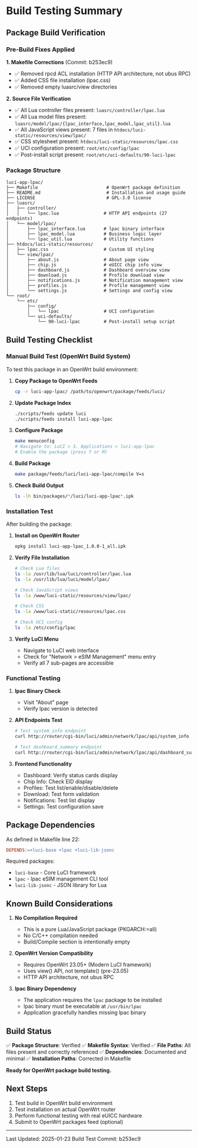 # Build Testing Summary

## Package Build Verification

### Pre-Build Fixes Applied

**1. Makefile Corrections** (Commit: b253ec9)

- ✅ Removed rpcd ACL installation (HTTP API architecture, not ubus RPC)
- ✅ Added CSS file installation (lpac.css)
- ✅ Removed empty luasrc/view directories

**2. Source File Verification**

- ✅ All Lua controller files present: `luasrc/controller/lpac.lua`
- ✅ All Lua model files present: `luasrc/model/lpac/{lpac_interface,lpac_model,lpac_util}.lua`
- ✅ All JavaScript views present: 7 files in `htdocs/luci-static/resources/view/lpac/`
- ✅ CSS stylesheet present: `htdocs/luci-static/resources/lpac.css`
- ✅ UCI configuration present: `root/etc/config/lpac`
- ✅ Post-install script present: `root/etc/uci-defaults/90-luci-lpac`

### Package Structure

```
luci-app-lpac/
├── Makefile                          # OpenWrt package definition
├── README.md                         # Installation and usage guide
├── LICENSE                           # GPL-3.0 license
├── luasrc/
│   ├── controller/
│   │   └── lpac.lua                 # HTTP API endpoints (27 endpoints)
│   └── model/lpac/
│       ├── lpac_interface.lua       # lpac binary interface
│       ├── lpac_model.lua           # Business logic layer
│       └── lpac_util.lua            # Utility functions
├── htdocs/luci-static/resources/
│   ├── lpac.css                     # Custom UI styling
│   └── view/lpac/
│       ├── about.js                 # About page view
│       ├── chip.js                  # eUICC chip info view
│       ├── dashboard.js             # Dashboard overview view
│       ├── download.js              # Profile download view
│       ├── notifications.js         # Notification management view
│       ├── profiles.js              # Profile management view
│       └── settings.js              # Settings and config view
└── root/
    └── etc/
        ├── config/
        │   └── lpac                 # UCI configuration
        └── uci-defaults/
            └── 90-luci-lpac         # Post-install setup script
```

## Build Testing Checklist

### Manual Build Test (OpenWrt Build System)

To test this package in an OpenWrt build environment:

1. **Copy Package to OpenWrt Feeds**

   ```bash
   cp -r luci-app-lpac/ /path/to/openwrt/package/feeds/luci/
   ```

2. **Update Package Index**

   ```bash
   ./scripts/feeds update luci
   ./scripts/feeds install luci-app-lpac
   ```

3. **Configure Package**

   ```bash
   make menuconfig
   # Navigate to: LuCI > 3. Applications > luci-app-lpac
   # Enable the package (press Y or M)
   ```

4. **Build Package**

   ```bash
   make package/feeds/luci/luci-app-lpac/compile V=s
   ```

5. **Check Build Output**

   ```bash
   ls -lh bin/packages/*/luci/luci-app-lpac*.ipk
   ```

### Installation Test

After building the package:

1. **Install on OpenWrt Router**

   ```bash
   opkg install luci-app-lpac_1.0.0-1_all.ipk
   ```

2. **Verify File Installation**

   ```bash
   # Check Lua files
   ls -la /usr/lib/lua/luci/controller/lpac.lua
   ls -la /usr/lib/lua/luci/model/lpac/

   # Check JavaScript views
   ls -la /www/luci-static/resources/view/lpac/

   # Check CSS
   ls -la /www/luci-static/resources/lpac.css

   # Check UCI config
   ls -la /etc/config/lpac
   ```

3. **Verify LuCI Menu**
   - Navigate to LuCI web interface
   - Check for "Network > eSIM Management" menu entry
   - Verify all 7 sub-pages are accessible

### Functional Testing

1. **lpac Binary Check**
   - Visit "About" page
   - Verify lpac version is detected

2. **API Endpoints Test**

   ```bash
   # Test system_info endpoint
   curl http://router/cgi-bin/luci/admin/network/lpac/api/system_info

   # Test dashboard_summary endpoint
   curl http://router/cgi-bin/luci/admin/network/lpac/api/dashboard_summary
   ```

3. **Frontend Functionality**
   - Dashboard: Verify status cards display
   - Chip Info: Check EID display
   - Profiles: Test list/enable/disable/delete
   - Download: Test form validation
   - Notifications: Test list display
   - Settings: Test configuration save

## Package Dependencies

As defined in Makefile line 22:

```makefile
DEPENDS:=+luci-base +lpac +luci-lib-jsonc
```

Required packages:

- `luci-base` - Core LuCI framework
- `lpac` - lpac eSIM management CLI tool
- `luci-lib-jsonc` - JSON library for Lua

## Known Build Considerations

1. **No Compilation Required**
   - This is a pure Lua/JavaScript package (PKGARCH:=all)
   - No C/C++ compilation needed
   - Build/Compile section is intentionally empty

2. **OpenWrt Version Compatibility**
   - Requires OpenWrt 23.05+ (Modern LuCI framework)
   - Uses view() API, not template() (pre-23.05)
   - HTTP API architecture, not ubus RPC

3. **lpac Binary Dependency**
   - The application requires the `lpac` package to be installed
   - lpac binary must be executable at `/usr/bin/lpac`
   - Application gracefully handles missing lpac binary

## Build Status

✅ **Package Structure**: Verified
✅ **Makefile Syntax**: Verified
✅ **File Paths**: All files present and correctly referenced
✅ **Dependencies**: Documented and minimal
✅ **Installation Paths**: Corrected in Makefile

**Ready for OpenWrt package build testing.**

## Next Steps

1. Test build in OpenWrt build environment
2. Test installation on actual OpenWrt router
3. Perform functional testing with real eUICC hardware
4. Submit to OpenWrt packages feed (optional)

---

Last Updated: 2025-01-23
Build Test Commit: b253ec9
